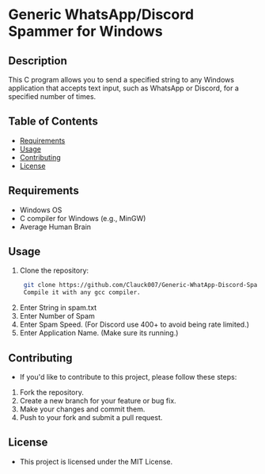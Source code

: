 # Generic WhatsApp/Discord Spammer for Windows

## Description
This C program allows you to send a specified string to any Windows application that accepts text input, such as WhatsApp or Discord, for a specified number of times.

## Table of Contents
- [Requirements](#requirements)
- [Usage](#usage)
- [Contributing](#contributing)
- [License](#license)

## Requirements
- Windows OS
- C compiler for Windows (e.g., MinGW)
- Average Human Brain

## Usage
1. Clone the repository:
   ```bash
	git clone https://github.com/Clauck007/Generic-WhatApp-Discord-Spammer.git
	Compile it with any gcc compiler.

2. Enter String in spam.txt
3. Enter Number of Spam
4. Enter Spam Speed. (For Discord use 400+ to avoid being rate limited.)
5. Enter Application Name. (Make sure its running.)

## Contributing
- If you'd like to contribute to this project, please follow these steps:

1. Fork the repository.
2. Create a new branch for your feature or bug fix.
3. Make your changes and commit them.
4. Push to your fork and submit a pull request.

## License
- This project is licensed under the MIT License.